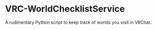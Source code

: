 # VRC-WorldChecklistService
A rudimentary Python script to keep track of worlds you visit in VRChat.
